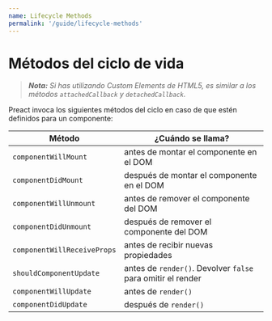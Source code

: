 ```yaml
---
name: Lifecycle Methods
permalink: '/guide/lifecycle-methods'
---
```


# Métodos del ciclo de vida

> _**Nota:** Si has utilizando Custom Elements de HTML5, es similar a los métodos `attachedCallback` y `detachedCallback`._

Preact invoca los siguientes métodos del ciclo en caso de que estén definidos para un componente:

| Método                      | ¿Cuándo se llama?                                           |
|-----------------------------|-------------------------------------------------------------|
| `componentWillMount`        | antes de montar el componente en el DOM                     |
| `componentDidMount`         | después de montar el componente en el DOM                   |
| `componentWillUnmount`      | antes de remover el componente del DOM                      |
| `componentDidUnmount`       | después de remover el componente del DOM                    |
| `componentWillReceiveProps` | antes de recibir nuevas propiedades                         |
| `shouldComponentUpdate`     | antes de `render()`. Devolver `false` para omitir el render |
| `componentWillUpdate`       | antes de `render()`                                         |
| `componentDidUpdate`        | después de `render()`                                       |
